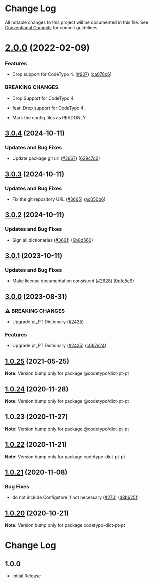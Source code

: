 # Change Log

All notable changes to this project will be documented in this file.
See [Conventional Commits](https://conventionalcommits.org) for commit guidelines.

# [2.0.0](https://github.com/khulnasoft/codetypo/compare/@codetypo/dict-pt-pt@1.0.25...@codetypo/dict-pt-pt@2.0.0) (2022-02-09)


### Features

* Drop support for CodeTypo 4. ([#907](https://github.com/khulnasoft/codetypo/issues/907)) ([ca078c6](https://github.com/khulnasoft/codetypo/commit/ca078c6a2e188cc3cf6276db1ba7e007f0f06f27))


### BREAKING CHANGES

* Drop Support for CodeTypo 4.

* feat: Drop support for CodeTypo 4.
* Mark the config files as READONLY





## [3.0.4](https://github.com/khulnasoft/codetypo/compare/@codetypo/dict-pt-pt@3.0.3...@codetypo/dict-pt-pt@3.0.4) (2024-10-11)


### Updates and Bug Fixes

* Update package git url ([#3667](https://github.com/khulnasoft/codetypo/issues/3667)) ([629c7d0](https://github.com/khulnasoft/codetypo/commit/629c7d0a5e1bacad1d3874b1f8372edc3494ef97))

## [3.0.3](https://github.com/khulnasoft/codetypo/compare/@codetypo/dict-pt-pt@3.0.2...@codetypo/dict-pt-pt@3.0.3) (2024-10-11)


### Updates and Bug Fixes

* Fix the git repository URL ([#3665](https://github.com/khulnasoft/codetypo/issues/3665)) ([ac050b6](https://github.com/khulnasoft/codetypo/commit/ac050b697d57820109995e92fac5ccc32ced1723))

## [3.0.2](https://github.com/khulnasoft/codetypo/compare/@codetypo/dict-pt-pt@3.0.1...@codetypo/dict-pt-pt@3.0.2) (2024-10-11)


### Updates and Bug Fixes

* Sign all dictionaries ([#3661](https://github.com/khulnasoft/codetypo/issues/3661)) ([6b8d560](https://github.com/khulnasoft/codetypo/commit/6b8d560cf51a593458ce42bca415859f872cfc97))

## [3.0.1](https://github.com/khulnasoft/codetypo/compare/@codetypo/dict-pt-pt@3.0.0...@codetypo/dict-pt-pt@3.0.1) (2023-10-11)


### Updates and Bug Fixes

* Make license documentation consistent ([#2628](https://github.com/khulnasoft/codetypo/issues/2628)) ([0dfc5e9](https://github.com/khulnasoft/codetypo/commit/0dfc5e918d475a9694ce64bdc74c473d6097af62))

## [3.0.0](https://github.com/khulnasoft/codetypo/compare/@codetypo/dict-pt-pt@2.0.0...@codetypo/dict-pt-pt@3.0.0) (2023-08-31)


### ⚠ BREAKING CHANGES

* Upgrade pt_PT Dictionary ([#2435](https://github.com/khulnasoft/codetypo/issues/2435))

### Features

* Upgrade pt_PT Dictionary ([#2435](https://github.com/khulnasoft/codetypo/issues/2435)) ([c067e24](https://github.com/khulnasoft/codetypo/commit/c067e24a41459b7102b2366279f89f91ddda4ed6))

## [1.0.25](https://github.com/khulnasoft/codetypo/compare/@codetypo/dict-pt-pt@1.0.24...@codetypo/dict-pt-pt@1.0.25) (2021-05-25)

**Note:** Version bump only for package @codetypo/dict-pt-pt





## [1.0.24](https://github.com/khulnasoft/codetypo/compare/@codetypo/dict-pt-pt@1.0.23...@codetypo/dict-pt-pt@1.0.24) (2020-11-28)

**Note:** Version bump only for package @codetypo/dict-pt-pt





## 1.0.23 (2020-11-27)

**Note:** Version bump only for package @codetypo/dict-pt-pt





## [1.0.22](https://github.com/khulnasoft/codetypo/compare/codetypo-dict-pt-pt@1.0.21...codetypo-dict-pt-pt@1.0.22) (2020-11-21)

**Note:** Version bump only for package codetypo-dict-pt-pt

## [1.0.21](https://github.com/khulnasoft/codetypo/compare/codetypo-dict-pt-pt@1.0.20...codetypo-dict-pt-pt@1.0.21) (2020-11-08)

### Bug Fixes

- do not include Configstore if not necessary ([#270](https://github.com/khulnasoft/codetypo/issues/270)) ([d8b625f](https://github.com/khulnasoft/codetypo/commit/d8b625f2f42d5cc6c4a9390216ac1e5037886e44))

## [1.0.20](https://github.com/khulnasoft/codetypo/compare/codetypo-dict-pt-pt@1.0.19...codetypo-dict-pt-pt@1.0.20) (2020-10-21)

**Note:** Version bump only for package codetypo-dict-pt-pt

# Change Log

## 1.0.0

- Initial Release
